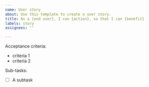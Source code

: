```yaml
---
name: User story
about: Use this template to create a user story.
title: As a {end user}, I can {action}, so that I can {benefit}
labels: story
assignees: ''

---
```


Acceptance criteria:
 - criteria 1
 - criteria 2

Sub-tasks:
 - [ ] A subtask
